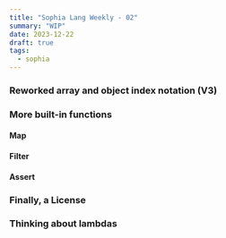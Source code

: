 ```yaml
---
title: "Sophia Lang Weekly - 02"
summary: "WIP"
date: 2023-12-22
draft: true
tags:
  - sophia
---
```


### Reworked array and object index notation (V3)

### More built-in functions

#### Map

#### Filter

#### Assert

### Finally, a License

### Thinking about lambdas
